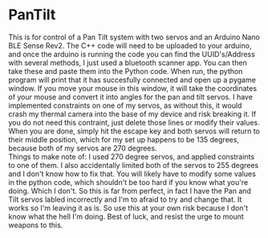 # PanTilt
This is for control of a Pan Tilt system with two servos and an Arduino Nano BLE Sense Rev2.  The C++ code will need to be uploaded to your arduino, and once the arduino is running the code you can find the UUID's/Address with several methods, I just used a bluetooth scanner app.  You can then take these and paste them into the Python code.  When run, the python program will print that it has succesfully connected and open up a pygame window.  If you move your mouse in this window, it will take the coordinates of your mouse and convert it into angles for the pan and tilt servos.  I have implemented constraints on one of my servos, as without this, it would crash my thermal camera into the base of my device and risk breaking it.  If you do not need this contraint, just delete those lines or modify their values.  When you are done, simply hit the escape key and both servos will return to their middle position, which for my set up happens to be 135 degrees, because both of my servos are 270 degrees.  
Things to make note of: I used 270 degree servos, and applied constraints to one of them.  I also accidentally limited both of the servos to 255 degrees and I don't know how to fix that.  You will likely have to modify some values in the python code, which shouldn't be too hard if you know what you're doing.  Which I don't.  So this is far from perfect, in fact I have the Pan and Tilt servos labled incorrectly and I'm to afraid to try and change that. It works so I'm leaving it as is.  So use this at your own risk because I don't know what the hell I'm doing.  Best of luck, and resist the urge to mount weapons to this.
